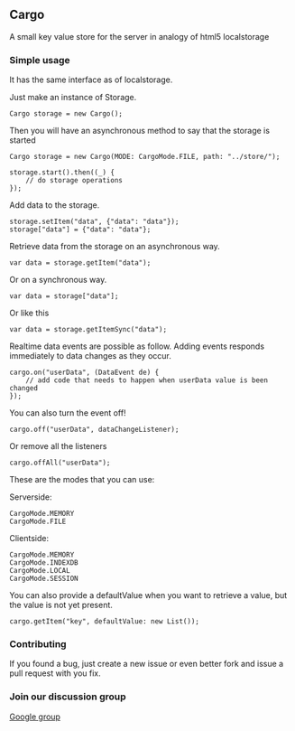 ## Cargo ##

A small key value store for the server in analogy of html5 localstorage

### Simple usage ###

It has the same interface as of localstorage.

Just make an instance of Storage.

	Cargo storage = new Cargo();
	
Then you will have an asynchronous method to say that the storage is started

	Cargo storage = new Cargo(MODE: CargoMode.FILE, path: "../store/");
  
  	storage.start().then((_) {
  		// do storage operations
  	});
	
Add data to the storage.

	storage.setItem("data", {"data": "data"});
	storage["data"] = {"data": "data"};
	
Retrieve data from the storage on an asynchronous way.

	var data = storage.getItem("data");

Or on a synchronous way.

	var data = storage["data"];

Or like this	
	
	var data = storage.getItemSync("data");
	
Realtime data events are possible as follow.
Adding events responds immediately to data changes as they occur. 
  
	cargo.on("userData", (DataEvent de) {
	  	// add code that needs to happen when userData value is been changed
	});

You can also turn the event off!

	cargo.off("userData", dataChangeListener);

Or remove all the listeners

	cargo.offAll("userData");
	
These are the modes that you can use:

Serverside:

	CargoMode.MEMORY
  	CargoMode.FILE

Clientside:

	CargoMode.MEMORY
  	CargoMode.INDEXDB
  	CargoMode.LOCAL
  	CargoMode.SESSION
  	
You can also provide a defaultValue when you want to retrieve a value, but the value is not yet present.

	cargo.getItem("key", defaultValue: new List());

### Contributing ###
 
If you found a bug, just create a new issue or even better fork and issue a
pull request with you fix.

### Join our discussion group ###

[Google group](https://groups.google.com/forum/#!forum/dart-force)